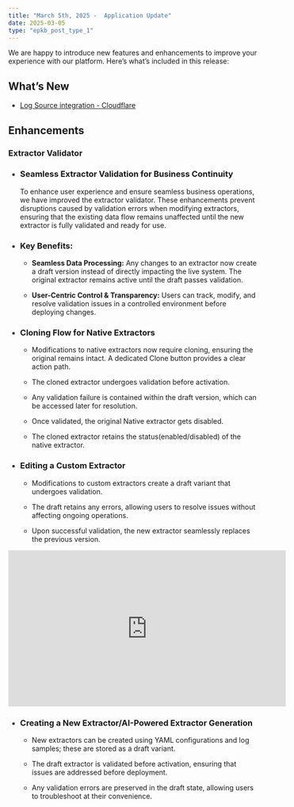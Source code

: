 ```yaml
---
title: "March 5th, 2025 -  Application Update"
date: 2025-03-05
type: "epkb_post_type_1"
---
```


We are happy to introduce new features and enhancements to improve your experience with our platform. Here’s what’s included in this release:

## **What’s New**

- [Log Source integration - Cloudflare](https://dnif.it/kb/connectors/supported-connectors/cloudflare-logpull-connector-setup-guide/)

## **Enhancements**

### Extractor Validator

- ### **Seamless Extractor Validation for Business Continuity**  
    To enhance user experience and ensure seamless business operations, we have improved the extractor validator. These enhancements prevent disruptions caused by validation errors when modifying extractors, ensuring that the existing data flow remains unaffected until the new extractor is fully validated and ready for use.

- ### **Key Benefits:**
    - **Seamless Data Processing:** Any changes to an extractor now create a draft version instead of directly impacting the live system. The original extractor remains active until the draft passes validation.
    
    - **User-Centric Control & Transparency:** Users can track, modify, and resolve validation issues in a controlled environment before deploying changes.  
        

- ### **Cloning Flow for Native Extractors**
    - Modifications to native extractors now require cloning, ensuring the original remains intact. A dedicated Clone button provides a clear action path.
    
    - The cloned extractor undergoes validation before activation.
    
    - Any validation failure is contained within the draft version, which can be accessed later for resolution.
    
    - Once validated, the original Native extractor gets disabled. 
    
    - The cloned extractor retains the status(enabled/disabled) of the native extractor.

- ### **Editing a Custom Extractor**
    - Modifications to custom extractors create a draft variant that undergoes validation.
    
    - The draft retains any errors, allowing users to resolve issues without affecting ongoing operations.
    
    - Upon successful validation, the new extractor seamlessly replaces the previous version.  
        
<iframe width="560" height="315" src="https://www.youtube.com/embed/f3WyLytX_rQ?si=h_Ss8zr32Zh3x5mt" title="YouTube video player" frameborder="0" allow="accelerometer; autoplay; clipboard-write; encrypted-media; gyroscope; picture-in-picture; web-share" referrerpolicy="strict-origin-when-cross-origin" allowfullscreen></iframe>
<!-- https://videopress.com/v/ITWeXwOo?resizeToParent=true&cover=true&preloadContent=metadata&useAverageColor=true

<iframe width="560" height="315" src="https://www.youtube.com/embed/wNhsJQUasgY?si=HMTZaWgUsQ8bU5oz" title="YouTube video player" frameborder="0" allow="accelerometer; autoplay; clipboard-write; encrypted-media; gyroscope; picture-in-picture; web-share" referrerpolicy="strict-origin-when-cross-origin" allowfullscreen></iframe>
<!-- https://videopress.com/v/tt03QEFr?resizeToParent=true&cover=true&preloadContent=metadata&useAverageColor=true --> 

- ### **Creating a New Extractor/AI-Powered Extractor Generation**
    - New extractors can be created using YAML configurations and log samples; these are stored as a draft variant.
    
    - The draft extractor is validated before activation, ensuring that issues are addressed before deployment.
    
    - Any validation errors are preserved in the draft state, allowing users to troubleshoot at their convenience.
